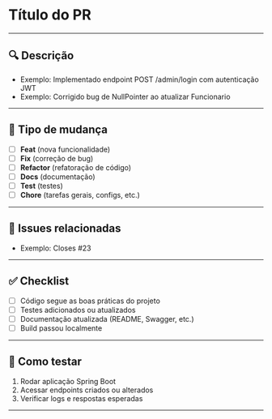 # Título do PR
<!-- Exemplo: [FEATURE] Criar endpoint de login para Admin -->

---

## 🔍 Descrição
<!-- Descreva brevemente o que foi feito neste PR -->
- Exemplo: Implementado endpoint POST /admin/login com autenticação JWT
- Exemplo: Corrigido bug de NullPointer ao atualizar Funcionario

---

## 🧩 Tipo de mudança
<!-- Marque com 'x' o que se aplica -->
- [ ] **Feat** (nova funcionalidade)
- [ ] **Fix** (correção de bug)
- [ ] **Refactor** (refatoração de código)
- [ ] **Docs** (documentação)
- [ ] **Test** (testes)
- [ ] **Chore** (tarefas gerais, configs, etc.)

---

## 🔗 Issues relacionadas
<!-- Link para issues ou tickets relacionados, se houver -->
- Exemplo: Closes #23

---

## ✅ Checklist
<!-- Marque com 'x' o que foi feito -->
- [ ] Código segue as boas práticas do projeto
- [ ] Testes adicionados ou atualizados
- [ ] Documentação atualizada (README, Swagger, etc.)
- [ ] Build passou localmente

---

## 🚀 Como testar
<!-- Passos para testar as alterações localmente -->
1. Rodar aplicação Spring Boot
2. Acessar endpoints criados ou alterados
3. Verificar logs e respostas esperadas

---
